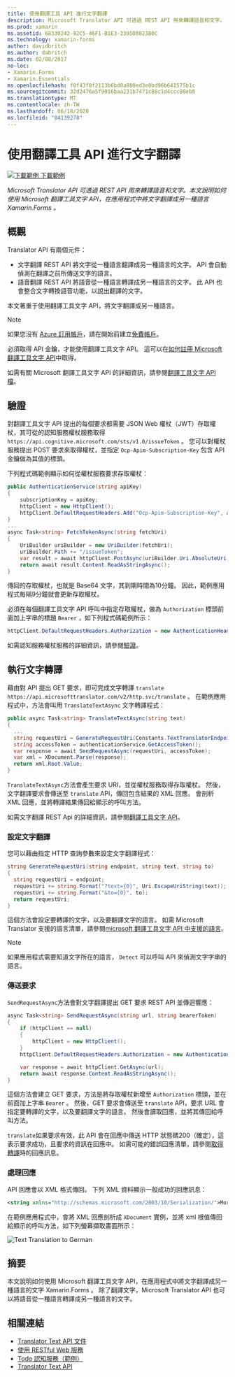 ```yaml
---
title: 使用翻譯工具 API 進行文字翻譯
description: Microsoft Translator API 可透過 REST API 用來轉譯語音和文字。 本文說明如何使用 Microsoft 翻譯工具文字 API，在應用程式中將文字翻譯成另一種語言 Xamarin.Forms 。
ms.prod: xamarin
ms.assetid: 68330242-92C5-46F1-B1E3-2395D8823B0C
ms.technology: xamarin-forms
author: davidbritch
ms.author: dabritch
ms.date: 02/08/2017
no-loc:
- Xamarin.Forms
- Xamarin.Essentials
ms.openlocfilehash: f0f43f8f2113b6bd0a800ed3e0bd96b641575b1c
ms.sourcegitcommit: 32d2476a5f9016baa231b7471c88c1d4ccc08eb8
ms.translationtype: MT
ms.contentlocale: zh-TW
ms.lasthandoff: 06/18/2020
ms.locfileid: "84139278"
---
```

# <a name="text-translation-using-the-translator-api"></a>使用翻譯工具 API 進行文字翻譯

[![下載範例 ](~/media/shared/download.png) 下載範例](https://docs.microsoft.com/samples/xamarin/xamarin-forms-samples/webservices-todocognitiveservices)

_Microsoft Translator API 可透過 REST API 用來轉譯語音和文字。本文說明如何使用 Microsoft 翻譯工具文字 API，在應用程式中將文字翻譯成另一種語言 Xamarin.Forms 。_

## <a name="overview"></a>概觀

Translator API 有兩個元件：

- 文字翻譯 REST API 將文字從一種語言翻譯成另一種語言的文字。 API 會自動偵測在翻譯之前所傳送文字的語言。
- 語音翻譯 REST API 將語音從一種語言轉譯成另一種語言的文字。 此 API 也會整合文字轉換語音功能，以說出翻譯的文字。

本文著重于使用翻譯工具文字 API，將文字翻譯成另一種語言。

> [!NOTE]
> 如果您沒有 [Azure 訂用帳戶](/azure/guides/developer/azure-developer-guide#understanding-accounts-subscriptions-and-billing)，請在開始前建立[免費帳戶](https://aka.ms/azfree-docs-mobileapps)。

必須取得 API 金鑰，才能使用翻譯工具文字 API。 這可以在[如何註冊 Microsoft 翻譯工具文字 API](/azure/cognitive-services/translator/translator-text-how-to-signup/)中取得。

如需有關 Microsoft 翻譯工具文字 API 的詳細資訊，請參閱[翻譯工具文字 API 檔](/azure/cognitive-services/translator/)。

## <a name="authentication"></a>驗證

對翻譯工具文字 API 提出的每個要求都需要 JSON Web 權杖（JWT）存取權杖，其可從的認知服務權杖服務取得 `https://api.cognitive.microsoft.com/sts/v1.0/issueToken` 。 您可以對權杖服務提出 POST 要求來取得權杖，並指定 `Ocp-Apim-Subscription-Key` 包含 API 金鑰做為其值的標頭。

下列程式碼範例顯示如何從權杖服務要求存取權杖：

```csharp
public AuthenticationService(string apiKey)
{
    subscriptionKey = apiKey;
    httpClient = new HttpClient();
    httpClient.DefaultRequestHeaders.Add("Ocp-Apim-Subscription-Key", apiKey);
}
...
async Task<string> FetchTokenAsync(string fetchUri)
{
    UriBuilder uriBuilder = new UriBuilder(fetchUri);
    uriBuilder.Path += "/issueToken";
    var result = await httpClient.PostAsync(uriBuilder.Uri.AbsoluteUri, null);
    return await result.Content.ReadAsStringAsync();
}
```

傳回的存取權杖，也就是 Base64 文字，其到期時間為10分鐘。 因此，範例應用程式每隔9分鐘就會更新存取權杖。

必須在每個翻譯工具文字 API 呼叫中指定存取權杖，做為 `Authorization` 標頭前面加上字串的標題 `Bearer` ，如下列程式碼範例所示：

```csharp
httpClient.DefaultRequestHeaders.Authorization = new AuthenticationHeaderValue("Bearer", bearerToken);
```

如需認知服務權杖服務的詳細資訊，請參閱[驗證](/azure/cognitive-services/translator/reference/v3-0-reference#authentication)。

## <a name="performing-text-translation"></a>執行文字轉譯

藉由對 API 提出 GET 要求，即可完成文字轉譯 `translate` `https://api.microsofttranslator.com/v2/http.svc/translate` 。 在範例應用程式中，方法會叫用 `TranslateTextAsync` 文字轉譯程式：

```csharp
public async Task<string> TranslateTextAsync(string text)
{
  ...
  string requestUri = GenerateRequestUri(Constants.TextTranslatorEndpoint, text, "en", "de");
  string accessToken = authenticationService.GetAccessToken();
  var response = await SendRequestAsync(requestUri, accessToken);
  var xml = XDocument.Parse(response);
  return xml.Root.Value;
}
```

`TranslateTextAsync`方法會產生要求 URI，並從權杖服務取得存取權杖。 然後，文字翻譯要求會傳送至 `translate` API，傳回包含結果的 XML 回應。 會剖析 XML 回應，並將轉譯結果傳回給顯示的呼叫方法。

如需文字翻譯 REST Api 的詳細資訊，請參閱[翻譯工具文字 API](/azure/cognitive-services/translator/reference/v3-0-reference)。

### <a name="configuring-text-translation"></a>設定文字翻譯

您可以藉由指定 HTTP 查詢參數來設定文字翻譯程式：

```csharp
string GenerateRequestUri(string endpoint, string text, string to)
{
  string requestUri = endpoint;
  requestUri += string.Format("?text={0}", Uri.EscapeUriString(text));
  requestUri += string.Format("&to={0}", to);
  return requestUri;
}
```

這個方法會設定要轉譯的文字，以及要翻譯文字的語言。 如需 Microsoft Translator 支援的語言清單，請參閱[microsoft 翻譯工具文字 API 中支援的語言](/azure/cognitive-services/translator/languages/)。

> [!NOTE]
> 如果應用程式需要知道文字所在的語言， `Detect` 可以呼叫 API 來偵測文字字串的語言。

### <a name="sending-the-request"></a>傳送要求

`SendRequestAsync`方法會對文字翻譯提出 GET 要求 REST API 並傳迴響應：

```csharp
async Task<string> SendRequestAsync(string url, string bearerToken)
{
    if (httpClient == null)
    {
        httpClient = new HttpClient();
    }
    httpClient.DefaultRequestHeaders.Authorization = new AuthenticationHeaderValue("Bearer", bearerToken);

    var response = await httpClient.GetAsync(url);
    return await response.Content.ReadAsStringAsync();
}
```

這個方法會建立 GET 要求，方法是將存取權杖新增至 `Authorization` 標頭，並在前面加上字串 `Bearer` 。 然後，GET 要求會傳送至 `translate` API，要求 URL 會指定要轉譯的文字，以及要翻譯文字的語言。 然後會讀取回應，並將其傳回給呼叫方法。

`translate`如果要求有效，此 API 會在回應中傳送 HTTP 狀態碼200（確定），這表示要求成功，且要求的資訊在回應中。 如需可能的錯誤回應清單，請參閱[取得轉譯](/azure/cognitive-services/translator/reference/v3-0-translate)時的回應訊息。

### <a name="processing-the-response"></a>處理回應

API 回應會以 XML 格式傳回。 下列 XML 資料顯示一般成功的回應訊息：

```xml
<string xmlns="http://schemas.microsoft.com/2003/10/Serialization/">Morgen kaufen gehen ein</string>
```

在範例應用程式中，會將 XML 回應剖析成 `XDocument` 實例，並將 xml 根值傳回給顯示的呼叫方法，如下列螢幕擷取畫面所示：

![](text-translation-images/text-translation.png "Text Translation to German")

## <a name="summary"></a>摘要

本文說明如何使用 Microsoft 翻譯工具文字 API，在應用程式中將文字翻譯成另一種語言的文字 Xamarin.Forms 。 除了翻譯文字，Microsoft Translator API 也可以將語音從一種語言轉譯成另一種語言的文字。

## <a name="related-links"></a>相關連結

- [Translator Text API 文件](/azure/cognitive-services/translator/)
- [使用 RESTful Web 服務](~/xamarin-forms/data-cloud/web-services/rest.md)
- [Todo 認知服務（範例）](https://docs.microsoft.com/samples/xamarin/xamarin-forms-samples/webservices-todocognitiveservices)
- [Translator Text API](/azure/cognitive-services/translator/reference/v3-0-reference)
